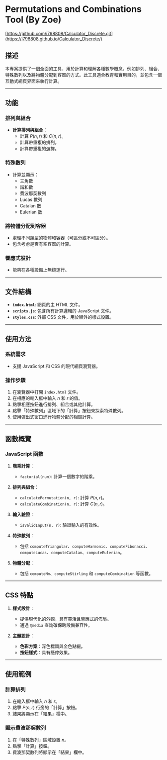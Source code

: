 # Permutations and Combinations Tool (By Zoe)
[https://github.com/i798808/Calculator_Discrete.git](https://i798808.github.io/Calculator_Discrete/)

## 描述
本專案提供了一個全面的工具，用於計算和理解各種數學概念，例如排列、組合、特殊數列以及將物體分配到容器的方式。此工具適合教育和實用目的，並包含一個互動式網頁界面來執行計算。

---

## 功能
### 排列與組合
- **計算排列與組合**：
  - 計算 $P(n, r)$ 和 $C(n, r)$。
  - 計算帶重複的排列。
  - 計算帶重複的選擇。

### 特殊數列
- 計算並顯示：
  - 三角數
  - 諧和數
  - 費波那契數列
  - Lucas 數列
  - Catalan 數
  - Eulerian 數

### 將物體分配到容器
- 處理不同類型的物體和容器（可區分或不可區分）。
- 包含考慮是否有空容器的計算。

### 響應式設計
- 能夠在各種設備上無縫運行。

---

## 文件結構
- **`index.html`**: 網頁的主 HTML 文件。
- **`scripts.js`**: 包含所有計算邏輯的 JavaScript 文件。
- **`styles.css`**: 外部 CSS 文件，用於額外的樣式設置。

---

## 使用方法
### 系統需求
- 支援 JavaScript 和 CSS 的現代網頁瀏覽器。

### 操作步驟
1. 在瀏覽器中打開 `index.html` 文件。
2. 在相應的輸入框中輸入 $n$ 和 $r$ 的值。
3. 點擊相應按鈕進行排列、組合或其他計算。
4. 點擊「特殊數列」區域下的「計算」按鈕來探索特殊數列。
5. 使用彈出式窗口進行物體分配的相關計算。

---

## 函數概覽
### JavaScript 函數
1. **階乘計算**：
   - `factorial(num)`: 計算一個數字的階乘。

2. **排列與組合**：
   - `calculatePermutation(n, r)`: 計算 $P(n, r)$。
   - `calculateCombination(n, r)`: 計算 $C(n, r)$。

3. **輸入驗證**：
   - `isValidInput(n, r)`: 驗證輸入的有效性。

4. **特殊數列**：
   - 包括 `computeTriangular`、`computeHarmonic`、`computeFibonacci`、`computeLucas`、`computeCatalan`、`computeEulerian`。

5. **物體分配**：
   - 包括 `computeNm`、`computeStirling` 和 `computeCombination` 等函數。

---

## CSS 特點
1. **樣式設計**：
   - 提供現代化的外觀，具有靈活且響應式的佈局。
   - 通過 `@media` 查詢確保跨設備兼容性。

2. **主題設計**：
   - **色彩方案**：深色標頭與金色點綴。
   - **按鈕樣式**：具有懸停效果。

---

## 使用範例
### 計算排列
1. 在輸入框中輸入 $n$ 和 $r$。
2. 點擊 $P(n, r)$ 行旁的「計算」按鈕。
3. 結果將顯示在「結果」欄中。

### 顯示費波那契數列
1. 在「特殊數列」區域設置 $n$。
2. 點擊「計算」按鈕。
3. 費波那契數列將顯示在「結果」欄中。
